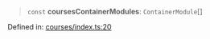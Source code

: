 > `const` **coursesContainerModules**: `ContainerModule`[]

Defined in: [courses/index.ts:20](https://github.com/AgamW017/vibe/blob/f011e99553eb05654c723a04e5f8a64502953f7a/backend/src/modules/courses/index.ts#L20)
